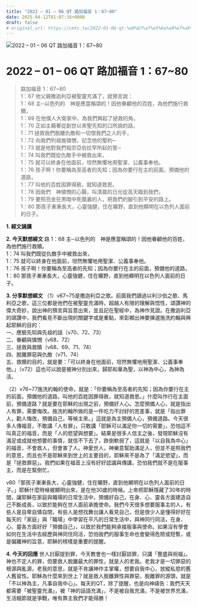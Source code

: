```yaml
---
title: "2022 – 01 – 06 QT 路加福音 1：67~80"
date: 2025-04-12T01:07:16+0800
draft: false
# original_url: https://cmtc.tw/2022-01-06-qt-%e8%b7%af%e5%8a%a0%e7%a6%8f%e9%9f%b3-1%ef%bc%9a6780
---
```


![2022 – 01 – 06 QT 路加福音 1：67\~80](/images/qt.jpg   "2022 – 01 – 06 QT 路加福音 1：67\~80")

# 2022 – 01 – 06 QT 路加福音 1：67\~80

> 路加福音 1：67\~80  
> 1：67 他父親撒迦利亞被聖靈充滿了，就預言說：  
> 1：68 主─以色列的　神是應當稱頌的！因他眷顧他的百姓，為他們施行救贖，  
> 1：69 在他僕人大衛家中，為我們興起了拯救的角，  
> 1：70 正如主藉著從創世以來聖先知的口所說的話，  
> 1：71 拯救我們脫離仇敵和一切恨我們之人的手，  
> 1：72 向我們列祖施憐憫，記念他的聖約─  
> 1：73 就是他對我們祖宗亞伯拉罕所起的誓─  
> 1：74 叫我們既從仇敵手中被救出來，  
> 1：75 就可以終身在他面前，坦然無懼地用聖潔、公義事奉他。  
> 1：76 孩子啊！你要稱為至高者的先知；因為你要行在主的前面，預備他的道路，  
> 1：77 叫他的百姓因罪得赦，就知道救恩。  
> 1：78 因我們　神憐憫的心腸，叫清晨的日光從高天臨到我們，  
> 1：79 要照亮坐在黑暗中死蔭裏的人，把我們的腳引到平安的路上。  
> 1：80 那孩子漸漸長大，心靈強健，住在曠野，直到他顯明在以色列人面前的日子。

**1. 經文誦讀**

**2.  今天默想經文**
路 1：68 主─以色列的　神是應當稱頌的！因他眷顧他的百姓，為他們施行救贖。  
1：74 叫我們既從仇敵手中被救出來，  
1：75 就可以終身在他面前，坦然無懼地用聖潔、公義事奉他。  
1：76 孩子啊！你要稱為至高者的先知；因為你要行在主的前面，預備他的道路，  
1：80 那孩子漸漸長大，心靈強健，住在曠野，直到他顯明在以色列人面前的日子。

**3. 分享默想經文**
（1）v67\~75是撒迦利亞之歌。前面我們讀過以利沙伯之歌、馬利亞之歌，這三位都是他們在被聖靈充滿時，超越人有限的理解與悟性，頌讚神的偉大奇妙，說出神的預言與旨意出來，並且記在聖經中，為神作見證。在撒迦利亞的頌讚中，我們看見不斷出現的關鍵字或是重點，來彰顯出神要揀選施洗約翰與興起耶穌的目的：  
一、應驗先知與先祖的話（v70、72、73）  
二、眷顧與憐憫（v68、72）  
三、拯救與救贖（v68、69、71、74）  
四、脫離罪惡與仇敵（v71、74）  
五、救贖的目的，就是要：「可以終身在他面前，坦然無懼地用聖潔、公義事奉他。」（v72）這也可以說是被神分別出來，歸耶和華為聖，以神為中心，為神為活。

（2）v76\~77施洗約翰的使命，就是：「你要稱為至高者的先知；因為你要行在主的前面，預備他的道路，叫他的百姓因罪得赦，就知道救恩。」什麼叫作行在主面前，預備道路？就是要在耶穌的出現之前，預備好人心。怎麼預備人心，就是指出人有罪，需要悔改。施洗約翰所做的是一件吃力不討好的苦差事，就是「指出罪人，勸人悔改，預備自己，等候主來。」這就是為主預備人心，預備道路。今天很多人傳福音，不敢講「人有罪」，只敢講「耶穌可以滿足你一切的需要」，恐怕這不叫真正的福音，而是「人的慾望與想要」。結果是很多人信主之後，發現耶穌沒有滿足或成就他想要的事情，就信不下去了，跌倒軟弱了，這就是「以自我為中心」的福音，不會救人，但會害了人。神愛世人，神樂意幫助滿足人，但並不是照我們的意思，而且也不是耶穌來到世上的主要目的，耶穌來不是為了「滿足慾望」，而是「拯救罪惡」。我們如果在福音上沒有好好認識與傳講，恐怕我們就不是在服事主，而是在幫倒忙。

v80「那孩子漸漸長大，心靈強健，住在曠野，直到他顯明在以色列人面前的日子。」耶穌什麼時候被顯明出來，是在他30歲的時候。上帝把耶穌隱藏了30年的時間，讓耶穌在家庭與職場的日常生活中，預備好自己，在身、心、靈各方面建造自己不斷成長，以致於能夠在世人面前承擔使命。我們今天很多想要服事主的人，有些人是自卑自憐自閉，有些人是想找舞台讓人看見自己，但是很少人是懂得好好在每天的「家庭」與「職場」中學習在平凡的日常生活中，與神同行同活，在身、心、靈各方面好好「預備自己」，以致於我們能夠承接服事與使命。如果沒有學會如何在生活中去經歷與神同住同活，恐怕我們的服事生命也會變得危險或短暫，或是偏離神的旨意，耶穌的榜樣是重要的提醒。

**4. 今天的回應**
世人討厭提到罪，今天教會也一樣討厭談罪，只講「豐盛與祝福」。神也不定人的罪，但要救人脫離最大的罪性，就是人的老我。老我才是一切罪惡的根源與亂源，老我的意思，就是不肯讓神作主掌權，想要自我中心，放縱私慾的舊人舊習性。耶穌為什麼來到世上？就是救人脫離罪性與罪惡，脫離罪的源頭，就是「不以神為主，凡事自我中心」。每天的QT，除了提醒，也是向神禱告：我們天天都需要「被聖靈充滿」，被「神的話語充滿」，不是被自我充滿，不是被世界充滿，生活細節就是爭戰，唯有靠主我們才能得勝！
